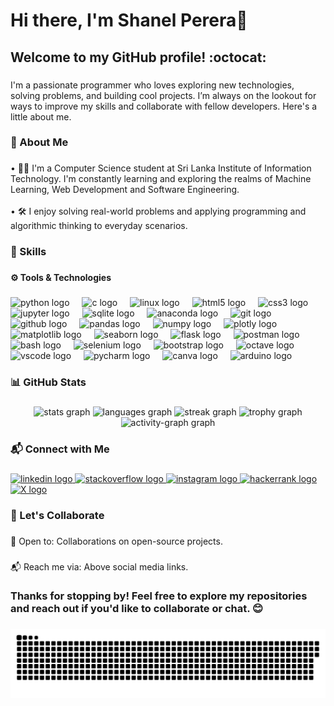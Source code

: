 <h1 align="left">Hi there, I'm Shanel Perera👋</h1>

###

<h2 align="left">Welcome to my GitHub profile!  :octocat:</h2>

###

<p align="left">I'm a passionate programmer  who loves exploring new technologies, solving problems, and building cool projects. I’m always on the lookout for ways to improve my skills and collaborate with fellow developers. Here's a little about me.</p>

###

<h3 align="left">🚀 About Me</h3>

###

<p align="left">• 👨‍💻 I'm a Computer Science student at Sri Lanka Institute of Information Technology. I'm constantly learning and exploring the realms of Machine Learning, Web Development and Software Engineering.<br><br>• 🛠 I enjoy solving real-world problems and applying programming and algorithmic thinking to everyday scenarios.</p>

###

<h3 align="left">💪 Skills</h3>

###

<h4 align="left">⚙️ Tools & Technologies</h4>

###

<div align="left">
  <img src="https://cdn.jsdelivr.net/gh/devicons/devicon/icons/python/python-original.svg" height="40" alt="python logo"  />
  <img width="12" />
  <img src="https://cdn.jsdelivr.net/gh/devicons/devicon/icons/c/c-original.svg" height="40" alt="c logo"  />
  <img width="12" />
  <img src="https://cdn.jsdelivr.net/gh/devicons/devicon/icons/linux/linux-original.svg" height="40" alt="linux logo"  />
  <img width="12" />
  <img src="https://cdn.jsdelivr.net/gh/devicons/devicon/icons/html5/html5-original.svg" height="40" alt="html5 logo"  />
  <img width="12" />
  <img src="https://cdn.jsdelivr.net/gh/devicons/devicon/icons/css3/css3-original.svg" height="40" alt="css3 logo"  />
  <img width="12" />
  <img src="https://cdn.jsdelivr.net/gh/devicons/devicon/icons/jupyter/jupyter-original.svg" height="40" alt="jupyter logo"  />
  <img width="12" />
  <img src="https://cdn.jsdelivr.net/gh/devicons/devicon/icons/sqlite/sqlite-original.svg" height="40" alt="sqlite logo"  />
  <img width="12" />
  <img src="https://cdn.jsdelivr.net/gh/devicons/devicon/icons/anaconda/anaconda-original.svg" height="40" alt="anaconda logo"  />
  <img width="12" />
  <img src="https://cdn.jsdelivr.net/gh/devicons/devicon/icons/git/git-original.svg" height="40" alt="git logo"  />
  <img width="12" />
  <img src="https://skillicons.dev/icons?i=github" height="40" alt="github logo"  />
  <img width="12" />
  <img src="https://cdn.jsdelivr.net/gh/devicons/devicon/icons/pandas/pandas-original.svg" height="40" alt="pandas logo"  />
  <img width="12" />
  <img src="https://cdn.jsdelivr.net/gh/devicons/devicon/icons/numpy/numpy-original.svg" height="40" alt="numpy logo"  />
  <img width="12" />
  <img src="https://upload.wikimedia.org/wikipedia/commons/thumb/9/9f/Plotly-logomark-avatar.jpg/600px-Plotly-logomark-avatar.jpg" height="40" alt="plotly logo"  />
  <img width="12" />
  <img src="https://upload.wikimedia.org/wikipedia/commons/thumb/0/01/Created_with_Matplotlib-logo.svg/2048px-Created_with_Matplotlib-logo.svg.png" height="40" alt="matplotlib logo"  />
  <img width="12" />
  <img src="https://mediaresource.sfo2.digitaloceanspaces.com/wp-content/uploads/2024/04/20191835/seaborn-logo-244EB2DEC5-seeklogo.com.png" height="40" alt="seaborn logo"  />
  <img width="12" />
  <img src="https://skillicons.dev/icons?i=flask" height="40" alt="flask logo"  />
  <img width="12" />
  <img src="https://media2.dev.to/dynamic/image/width=320,height=320,fit=cover,gravity=auto,format=auto/https%3A%2F%2Fdev-to-uploads.s3.amazonaws.com%2Fuploads%2Forganization%2Fprofile_image%2F5035%2F6b8f298c-c09b-48a5-9f70-a811376e63af.png" height="40" alt="postman logo"  />
  <img width="12" />
  <img src="https://skillicons.dev/icons?i=bash" height="40" alt="bash logo"  />
  <img width="12" />
  <img src="https://skillicons.dev/icons?i=selenium" height="40" alt="selenium logo"  />
  <img width="12" />
  <img src="https://cdn.jsdelivr.net/gh/devicons/devicon/icons/bootstrap/bootstrap-original.svg" height="40" alt="bootstrap logo"  />
  <img width="12" />
  <img src="https://skillicons.dev/icons?i=octave" height="40" alt="octave logo"  />
  <img width="12" />
  <img src="https://cdn.jsdelivr.net/gh/devicons/devicon/icons/vscode/vscode-original.svg" height="40" alt="vscode logo"  />
  <img width="12" />
  <img src="https://cdn.jsdelivr.net/gh/devicons/devicon/icons/pycharm/pycharm-original.svg" height="40" alt="pycharm logo"  />
  <img width="12" />
  <img src="https://freelogopng.com/images/all_img/1656733637logo-canva-png.png" height="40" alt="canva logo"  />
  <img width="12" />
  <img src="https://brandslogos.com/wp-content/uploads/images/large/arduino-logo-1.png" height="40" alt="arduino logo"  />
</div>

###

<h3 align="left">📊 GitHub Stats</h3>

###

<div align="center">
  <img src="https://github-readme-stats.vercel.app/api?username=shanelperera-exe&hide_title=false&hide_rank=false&show_icons=true&include_all_commits=true&count_private=true&disable_animations=false&theme=tokyonight&locale=en&hide_border=false&order=1" height="150" alt="stats graph"  />
  <img src="https://github-readme-stats.vercel.app/api/top-langs?username=shanelperera-exe&locale=en&hide_title=false&layout=compact&card_width=320&langs_count=5&theme=codeSTACKr&hide_border=false&order=2" height="150" alt="languages graph"  />
  <img src="https://streak-stats.demolab.com?user=shanelperera-exe&locale=en&mode=daily&theme=algolia&hide_border=false&border_radius=5&order=3" height="150" alt="streak graph"  />
  <img src="https://github-profile-trophy.vercel.app?username=shanelperera-exe&theme=onestar&column=-1&row=1&margin-w=8&margin-h=8&no-bg=false&no-frame=false&order=4" height="150" alt="trophy graph"  />
  <img src="https://github-readme-activity-graph.vercel.app/graph?username=shanelperera-exe&radius=16&theme=arctic&area=true&order=5" height="300" alt="activity-graph graph"  />
</div>

###

<h3 align="left">📬 Connect with Me</h3>

###

<div align="left">
  <a href="https://www.linkedin.com/in/shanel-perera-635955313/" target="_blank">
    <img src="https://raw.githubusercontent.com/maurodesouza/profile-readme-generator/master/src/assets/icons/social/linkedin/default.svg" width="52" height="40" alt="linkedin logo"  />
  </a>
  <a href="https://stackoverflow.com/users/27156483/shanel-perera" target="_blank">
    <img src="https://raw.githubusercontent.com/maurodesouza/profile-readme-generator/master/src/assets/icons/social/stackoverflow/default.svg" width="52" height="40" alt="stackoverflow logo"  />
  </a>
  <a href="https://www.instagram.com/shanelperera.exe" target="_blank">
    <img src="https://raw.githubusercontent.com/maurodesouza/profile-readme-generator/master/src/assets/icons/social/instagram/default.svg" width="52" height="40" alt="instagram logo"  />
  </a>
  <a href="https://www.hackerrank.com/profile/shanelradperera" target="_blank">
    <img src="https://raw.githubusercontent.com/maurodesouza/profile-readme-generator/master/src/assets/icons/social/hackerrank/default.svg" width="52" height="40" alt="hackerrank logo"  />
  </a>
  <a href="https://x.com/shanelzzz" target="_blank">
    <img src="https://uxwing.com/wp-content/themes/uxwing/download/brands-and-social-media/x-social-media-white-icon.png" height="40" alt="X logo"  />
  </a>
</div>

###

<h3 align="left">🤝 Let's Collaborate</h3>

###

<p align="left">🚀 Open to: Collaborations on open-source projects.</p>

###

<p align="left">📬 Reach me via: Above social media links.</p>

###

<h3 align="left">Thanks for stopping by! Feel free to explore my repositories and reach out if you'd like to collaborate or chat. 😊</h3>

###

<img src="https://raw.githubusercontent.com/shanelperera-exe/shanelperera-exe/output/snake.svg" alt="Snake animation" />

###
